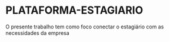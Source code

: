 # PLATAFORMA-ESTAGIARIO
O presente trabalho tem como foco conectar o estagiário com as necessidades da empresa
